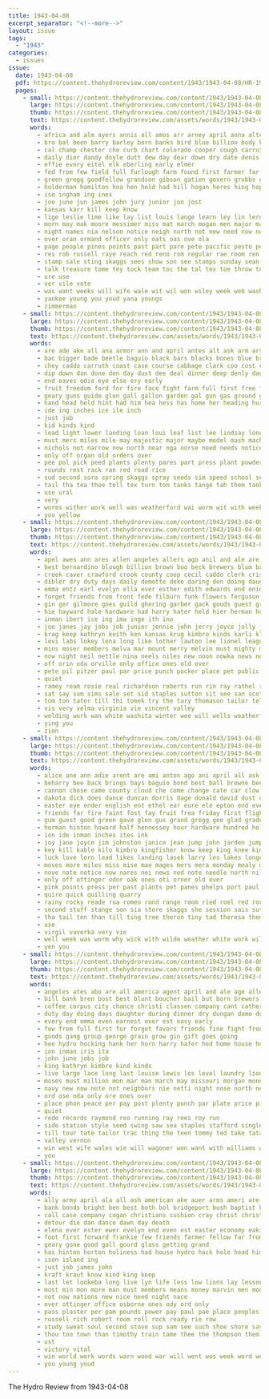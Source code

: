 ```yaml
---
title: 1943-04-08
excerpt_separator: "<!--more-->"
layout: issue
tags:
  - "1943"
categories:
  - issues
issue:
  date: 1943-04-08
  pdf: https://content.thehydroreview.com/content/1943/1943-04-08/HR-1943-04-08.pdf
  pages:
    - small: https://content.thehydroreview.com/content/1943/1943-04-08/small/HR-1943-04-08-01.jpg
      large: https://content.thehydroreview.com/content/1943/1943-04-08/large/HR-1943-04-08-01.jpg
      thumb: https://content.thehydroreview.com/content/1943/1943-04-08/thumbnails/HR-1943-04-08-01.jpg
      text: https://content.thehydroreview.com/assets/words/1943/1943-04-08/HR-1943-04-08-01.txt
      words:
        - africa and alm ayers annis all amos arr arney april anna alter area are autumn arn ain alfred areas albert avery age army ald arch
        - bro bal been barry barley born banks bird blue billion body bio bou brother bert buys book bank boards bar beth boys business bhat back butt blaine black butter boy begin bea burm ball boucher bull beld bate both barrow
        - cal champ chester che curb chart colorado cooper cough carruth champion col city conta court county class cao came charles council captain cecil come can case cross child cloyed calendar corn cotton cheese cop
        - daily dier dandy doyle dutt dew day dear down dry date denis during dor dallas der del denison days
        - effie every eitel elk eberling early elmer
        - fed from few field full furlough farm found first farmer far fields fund friday fun friends for fand fish fetter flakes ford
        - green gregg goodfellow grandson gibson gatien govern grubbs garden gan grain glon grand grade general game gut grace grew george good
        - holderman hamilton hoa hen held had hill hogan heres hing hopewell hinton home him horton holder heger hee hydro high howard has her hes horace henry handa hrdy
        - ise ingham ing ines
        - joe june jun james john jury junior jon jost
        - kansas karr kill keep know
        - lige leslie lime like lay list louis lange learn ley lin leroy letter lor late lee long lease large last
        - morn may mak moore messimer miss mat march mogan men major matter market mise made miles must milos meer man mix many more manner mens mone mai
        - night names nia nelson notice neigh north not new need now near
        - over oran ormand officer only oats oas ove ola
        - page people pines points past part pare pete pacific pesto peer persons prior paper proud paul pair pote pas plum pic par person present pert
        - res rob russell raye reach red reno rom regular rae room ren read rani rees real regis rey rowan
        - stamp sale sting skaggs sees show son see stamps sunday sean sing stranger sol second sells sie smith saas state side sons season service sai spray sok swamp sam she sessions soe soni shipper strang stock saturday sabie sunda slaughter sor street sophia score sone such
        - talk treasure tome tey tock team toc the tal tex toe throw teen town tention then tee texas ting take thomas tie tine tell than tips them thick theye tindel tes ten top trom thurs tall
        - ure use
        - ver vile vote
        - was want weeks will wife wale wit wil won wiley week web wash weal went welborn why waters weather white water war worth way weekly ward wayne willing work wheat wiss with willingham
        - yankee young you youd yana youngs
        - zimmerman
    - small: https://content.thehydroreview.com/content/1943/1943-04-08/small/HR-1943-04-08-02.jpg
      large: https://content.thehydroreview.com/content/1943/1943-04-08/large/HR-1943-04-08-02.jpg
      thumb: https://content.thehydroreview.com/content/1943/1943-04-08/thumbnails/HR-1943-04-08-02.jpg
      text: https://content.thehydroreview.com/assets/words/1943/1943-04-08/HR-1943-04-08-02.txt
      words:
        - are ade ake all ana armor ann and april antes alt ask arm ary
        - bac bigger bade beetle baguio black bars blacks bones blue browne bean been bulk bottom blown beets beans ban back bunk brown button but bank bodie
        - chey caddo carruth coast case course cabbage clark coo cost corn cloud come can county cover cube cheap clerk cate center coupe
        - dip down dan done den day dust dee deal dinner deep denly daughter die
        - end eaves edie eye else ery early
        - fruit freedom ford for fire face fight farm full first free fast fourt filling from field
        - geary guns guide glen gall gallon garden gal gun gas ground green gan gain good
        - hand head held hint had him hea hess has home her heading hurt harness hundred hell hose hed hind hydro holes
        - ide ing inches ice ile inch
        - just job
        - kid kinds kind
        - lead light lower landing loan loui leaf list lee lindsay longer let long left lola like last lowing less
        - must mers miles mile may majestic major maybe model mash machin mana mis mao music mineral many mustard
        - nichols not narrow now north near nga norse need needs notice
        - only off organ old orders over
        - pee pol pick peed plants plenty pares part press plant powder polle phelps paddy paul piel pretty
        - rounds rest rack ran red road rice
        - sud second sora spring skaggs spray seeds sim speed school sed store stock sunday said stockton silk story still sues shield side see sidi set scott states six service sprinkle sea soap sitt son small stuck sam
        - tail tha tea thoe tell tex turn ton tanks tange tah them tank then thomas trace thich tae than tiny the taal too tan tine
        - use ural
        - very
        - worms wither work well was weatherford wai worm wit with week will water way war
        - you yellow
    - small: https://content.thehydroreview.com/content/1943/1943-04-08/small/HR-1943-04-08-03.jpg
      large: https://content.thehydroreview.com/content/1943/1943-04-08/large/HR-1943-04-08-03.jpg
      thumb: https://content.thehydroreview.com/content/1943/1943-04-08/thumbnails/HR-1943-04-08-03.jpg
      text: https://content.thehydroreview.com/assets/words/1943/1943-04-08/HR-1943-04-08-03.txt
      words:
        - apel awes ann ares allen angeles allers ago anil and ale are april ather all alber ard ath aston
        - best bernardino blough billion brown boo beck brewers blum bank ber bee beer bost bear bees but better bonds brent business books bud browne bill brother boschert brass banks bertha ball boucher bickel bohn been
        - creek caver crawford crook county coop cecil caddo clerk crissman carman covey cleo cobb clair carl cates candy cornet clinton cant charlie cox cho charles coffee company city
        - dibler dry duty days daily demotte deke daring don doing daughter during dave dickey day deal due dennis decent dale date dake dinner daughters
        - emma entz earl evelyn ella ever esther edith edwards end enid eum every enter
        - forget friends from front fede filburn funk flowers ferguson friday fannie fine fred first fulton farrell fort fae for frida
        - gin ger gilmore goes guild ghering garber gack goods guest grant gut gia grace goodfellow gain grain grandson
        - hie hayward hale hardware had harry hater held hier herman hom hensel hed hea heger homa hin hughes henry hatfield helen herschel herndon has harvel hume harel her hart house harold handsome hydro hinton home hon him
        - inman ibert ice ing ima inge ith ino
        - joe janes jay jobs job junior jennie john jerry joyce jolly just jon joy
        - krag keep kathryn keith ken kansas krug kimbro kinds karli klemme king karlin
        - levi labs lokey lena long like lother lawton lee lionel league lathe lene lorrie lace los lela loan live lora ler
        - mins moser members melva mar mount merry melvin must mighty missouri monda money moses miller mildred measles mary monday music makin mover marie mise mulligan may mccullough maric miss myers mee marsh mac much minnie
        - now night neil nettle nina neels niles new noon nowka news notice ned nations nachtigall north not nite
        - off orin oda orville only office ones old over
        - pete pil pitzer paul par price punch pucker place pet public pleasant philip persons putt president pen pickens pent pela per phe
        - quiet
        - ramey ream rosie real richardson roberts run rin ray rathel rowland rosser richa running ree ralph russell ruth rey richard read rosa
        - sat say sum sims sale set sid staples sutton sit see san scott shockley selling strong springs slagel shall style sell serie sad station spain shoe smith she sophia sunday schantz said screen service son sweeney sie sun sunda sean subject school special starbuck side simpson sewing seed saturday
        - tom ton tater till thi tomek try the tary thomason tailor tell thing town tickel tommy tour triplett trust tow teh thomas texas tea tax thiessen
        - vis very velma virginia vie vincent valley
        - welding work wan white washita winter wee will wells weatherford williams war waller weeks way west with want was went week
        - ying you
        - zion
    - small: https://content.thehydroreview.com/content/1943/1943-04-08/small/HR-1943-04-08-04.jpg
      large: https://content.thehydroreview.com/content/1943/1943-04-08/large/HR-1943-04-08-04.jpg
      thumb: https://content.thehydroreview.com/content/1943/1943-04-08/thumbnails/HR-1943-04-08-04.jpg
      text: https://content.thehydroreview.com/assets/words/1943/1943-04-08/HR-1943-04-08-04.txt
      words:
        - alice ane ann adie arent are ami anton ago ani april all ask abernathy army avritt and ath armor ave ash arie arts ana american
        - beharry bee back brings bays baguio bond best ball browne beer black ber beets batten basket balls blown border band bunny brother barefoot bob bert boy bag beans bor begin buy but bones bank bea bron below bette brown bane billy bring bud blacks bun beetle button been
        - cannon chose came county cloud che come change cate car clow case cia crawford callison charles cone chief corn chairs cattle comes cake cross cation clerk cen cube charle coy code confidential carruth caddo comfort city coupe can coast cape close cause carolyn
        - dakota dick does dance duncan dorris dage donald david dust done daily daughters dress doe day down dora deep dunn days dare dorothy dung date dinner during daughter dia
        - easter eye ender english ent ethel ear eure ele epton end every effie emma ever eral ernest ens
        - friends far fire faint fost fay fruit frea friday first flight fank fall field face frost farm fred from farra fine fast frank fam florita flowers freeman for few forks ford fie floyd fae foor
        - gum guest good green gave glen gus grand gregg gee glad grade greeson gain grow glenn grat gun gan george geary gas given getting guns gust giant ground grown gene
        - herman hinton howard half hennessey hour hardware hundred holes how hatfield hee head him heavens heading home heart hydro held hubbard happy hope harold henne has howe hed hell herbert hair harness hota hurt hot hes harris hyden harlin harry had her
        - ion ide inman inches ites ink
        - joy jane joyce jim johnston janice jean jump john jarden jumps jones juniper jam jack joh just
        - key kill kable kilo kimbro kingfisher know keep king knee kimble kress
        - luck love lorn lead likes landing lasek larry les lakes longer lie long litle leta lam light lou land let large lola left like lake lonnie louis list lately life lindsay lover last lahoma lawn look lee little lay lynch lae learn leo
        - moses more miles miss mise mae mages mers mera monday mealy model ming may must measles many minnie most mire mustard milton moores mascara melba march mary mete mince mets
        - nove nate notice now nares nei news ned note needle north niles nop nose neighbors noes nelson nee narrow not norman near
        - only off ottinger odor oak ones oti orner old over
        - pink points press per past plants pet panes phelps port paul pilot plenty pelle pull plane pipe pert paddy pat person pole pine pitch plum pier pai phen present pee
        - quire quick quilling quarry
        - rainy rocky reade rua romeo rand range room ried roel red rounds rue rose rains ren road ram rest ran raymond rice rex
        - second stuff stange son sia store skaggs she session sais sutton staff smith sharp six stay scott stamps sapien sister story sea salts sale sodders still schroder sunday shall sam sane shake sine side south school service see strong singleton said som sherbet senter simpson sports stewart slow sei sien
        - tha tail ten than till ting tree theron tiny tad theresa them tell tee thi toone tie ton tom takes table thomas the tittle then texas tanks turn too take ted tex tren tank tips tees trace troy
        - use
        - virgil vaverka very vie
        - well week was worm why wick with wilde weather white work wilt woodrow way will woo went west witte war win wanda wat word wye words wales wing wes water wendell wit
        - yen you
    - small: https://content.thehydroreview.com/content/1943/1943-04-08/small/HR-1943-04-08-05.jpg
      large: https://content.thehydroreview.com/content/1943/1943-04-08/large/HR-1943-04-08-05.jpg
      thumb: https://content.thehydroreview.com/content/1943/1943-04-08/thumbnails/HR-1943-04-08-05.jpg
      text: https://content.thehydroreview.com/assets/words/1943/1943-04-08/HR-1943-04-08-05.txt
      words:
        - angeles ates abo are all america agent april and ale age allers anil
        - bill bank bren bost best blunt boucher bail but born brewers business bonds beer bond billion byrum buyers brother buy
        - coffee corpus city chance christi classen company cant catherine clinton colorado can close chittenden county coon caddo card cates coop case carruth
        - duty day doing days daughter during dinner dry dungan damo done date
        - every end emma even earnest ever est easy early
        - few from full first for forget favors friends fine fight front fund flowers fred
        - goods gang group george grain grow gin gift goes going
        - hee hydro hocking hank her horn harry hafer hed home house helps hardware hughes heger hinton herman him hamilton hatfield
        - ion inman iris ita
        - john june jobs job
        - king kathryn kimbro kind kinds
        - live large lace long last louise lewis los level laundry lionel like life loan linda loofbourrow lowry land locks lookeba
        - moses must million mon mar man march may missouri morgan money more mighty mantel match maree mee mond members miller means
        - navy new now note not neighbors nie netti night nose north ney needs near notice neels never niles
        - ord ose oda only ore ones over
        - place phon peace per pay post plenty punch par plate price pick ping power patrick palley payne
        - quiet
        - rede records raymond reo running ray rees roy run
        - side station style seed swing saw sea staples stafford single states starts shoe saturday sach short sale sept son start sake sun service sal sunday see she sour selling still sell sweeney said say season
        - till tour tate tailor trac thing the teen tommy ted take tata thi tell tor tax turns
        - valley vernon
        - win west wife wales wie will wagoner won want with williams work weeks wesley way welding wells war write week was whistler washita wide world waller white
        - you
    - small: https://content.thehydroreview.com/content/1943/1943-04-08/small/HR-1943-04-08-06.jpg
      large: https://content.thehydroreview.com/content/1943/1943-04-08/large/HR-1943-04-08-06.jpg
      thumb: https://content.thehydroreview.com/content/1943/1943-04-08/thumbnails/HR-1943-04-08-06.jpg
      text: https://content.thehydroreview.com/assets/words/1943/1943-04-08/HR-1943-04-08-06.txt
      words:
        - ally army april ala all ash american ake auer arms ameri are alien and ask arra
        - bank bonds bright ben best both bol bridgeport bush baptist baker ball bond bless bible bil box battles bread buy been bound but beth billion
        - call case company cogan christians cushion cray christ christian caddo came clint card city cedar come change church cheer clinton cloninger carruth cost carry can cheese county car churches chas cordell courage con
        - detour die dan dance dawn day death
        - elena ever ester ewer evelyn end even est easter economy eakins ember every
        - foot first forward frankie few friends farmer fellow far from flower flakes forth fron fight front for forget
        - geary gone good gall gourd glass getting grand
        - has hinton horton holiness had house hydro hack hole head him howard henke home happ held happy harold hes hughes haul ham
        - ison island ing
        - just job james john
        - kraft kraut know kind king keep
        - last let lookeba long live lyn life less low lions lay lesson list luck like lat lines large len left lall
        - most min mon more man must members means money marvin men monroe morning meadow moor may muni morgans made
        - not now nations new nice need night nace
        - over ottinger office osborne ones ody ord only
        - pass plaster per pam pounds power pay paul pae place peoples pimento post page pastor part paper pentecost peace pound pink punch prayer plants points pray
        - russell rich robert room roll rock ready rie row
        - study sweat soul second stove sup sam see such shoe shore say sing sale stay spring ship small seen stock sunday school sons safe seem south sell ser set subject still sund slow speed star shall start
        - thou too town than timothy train tame thee the thompson them tal till thing times
        - ust
        - victory vital
        - win world work words warn wood war will went wos week word weatherford want wallop wear weeks was wall wait while welcome wheat west with way
        - you young youd
---
```


The Hydro Review from 1943-04-08

<!--more-->

